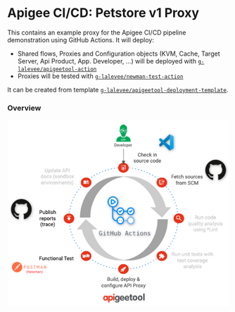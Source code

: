 # Apigee CI/CD: Petstore v1 Proxy

This contains an example proxy for the Apigee CI/CD pipeline demonstration using GitHub Actions. 
It will deploy:
- Shared flows, Proxies and Configuration objects (KVM, Cache, Target Server, Api Product, App. Developer, ...) will be deployed with [`g-lalevee/apigeetool-action`](https://github.com/g-lalevee/apigeetool-deployment-action)
- Proxies will be tested with [`g-lalevee/newman-test-action`](https://github.com/g-lalevee/newman-test-action)

It can be created from template [`g-lalevee/apigeetool-deployment-template`](https://github.com/g-lalevee/apigeetool-deployment-template).

### Overview

![CICD](cicd.jpg)